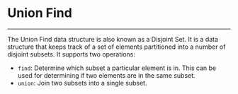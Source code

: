 # Union Find

---

The Union Find data structure is also known as a Disjoint Set. It is a data
structure that keeps track of a set of elements partitioned into a number of
disjoint subsets. It supports two operations:

- `find`: Determine which subset a particular element is in. This can be used
  for determining if two elements are in the same subset.
- `union`: Join two subsets into a single subset.
